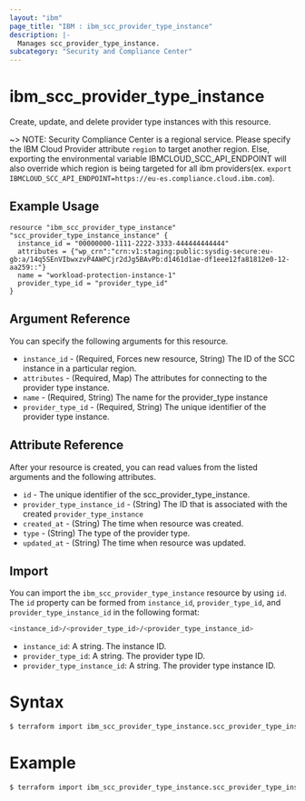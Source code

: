 ```yaml
---
layout: "ibm"
page_title: "IBM : ibm_scc_provider_type_instance"
description: |-
  Manages scc_provider_type_instance.
subcategory: "Security and Compliance Center"
---
```


# ibm_scc_provider_type_instance

Create, update, and delete provider type instances with this resource.

~> NOTE: Security Compliance Center is a regional service. Please specify the IBM Cloud Provider attribute `region` to target another region. Else, exporting the environmental variable IBMCLOUD_SCC_API_ENDPOINT will also override which region is being targeted for all ibm providers(ex. `export IBMCLOUD_SCC_API_ENDPOINT=https://eu-es.compliance.cloud.ibm.com`).

## Example Usage

```hcl
resource "ibm_scc_provider_type_instance" "scc_provider_type_instance_instance" {
  instance_id = "00000000-1111-2222-3333-444444444444"
  attributes = {"wp_crn":"crn:v1:staging:public:sysdig-secure:eu-gb:a/14q5SEnVIbwxzvP4AWPCjr2dJg5BAvPb:d1461d1ae-df1eee12fa81812e0-12-aa259::"}
  name = "workload-protection-instance-1"
  provider_type_id = "provider_type_id"
}
```

## Argument Reference

You can specify the following arguments for this resource.

* `instance_id` - (Required, Forces new resource, String) The ID of the SCC instance in a particular region.
* `attributes` - (Required, Map) The attributes for connecting to the provider type instance.
* `name` - (Required, String) The name for the provider_type instance
* `provider_type_id` - (Required, String) The unique identifier of the provider type instance.

## Attribute Reference

After your resource is created, you can read values from the listed arguments and the following attributes.

* `id` - The unique identifier of the scc_provider_type_instance.
* `provider_type_instance_id` - (String) The ID that is associated with the created `provider_type_instance`
* `created_at` - (String) The time when resource was created.
* `type` - (String) The type of the provider type.
* `updated_at` - (String) The time when resource was updated.


## Import

You can import the `ibm_scc_provider_type_instance` resource by using `id`.
The `id` property can be formed from `instance_id`, `provider_type_id`, and `provider_type_instance_id` in the following format:

```bash
<instance_id>/<provider_type_id>/<provider_type_instance_id>
```
* `instance_id`: A string. The instance ID.
* `provider_type_id`: A string. The provider type ID.
* `provider_type_instance_id`: A string. The provider type instance ID.

# Syntax

```bash
$ terraform import ibm_scc_provider_type_instance.scc_provider_type_instance <instance_id>/<provider_type_id>/<provider_type_instance_id>
```

# Example
```bash
$ terraform import ibm_scc_provider_type_instance.scc_provider_type_instance 00000000-1111-2222-3333-444444444444/00000000-1111-2222-3333-444444444444/f3517159-889e-4781-819a-89d89b747c85
```